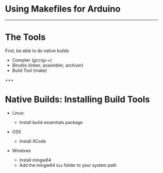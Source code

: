 # Using Makefiles for Arduino


---
# The Tools

First, be able to do native builds

 - Compiler (gcc/g++)
 - Binutils (linker, assembler, archiver)
 - Build Tool (make)

+++
# Native Builds: Installing Build Tools

 - Linux:
   - Install build-essentials package

 - OSX
   - Install XCode

 - Windows
   - Install mingw64
   - Add the mingw64 `bin` folder to your system path
